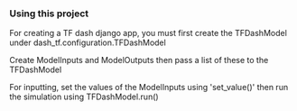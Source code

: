### Using this project

For creating a TF dash django app, you must first create the TFDashModel under dash_tf.configuration.TFDashModel

Create ModelInputs and ModelOutputs then pass a list of these to the TFDashModel

For inputting, set the values of the ModelInputs using 'set_value()' then run the simulation
using TFDashModel.run()